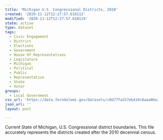 ```yaml
---
title: 'Michigan U.S. Congressional Districts, 2010'
created: '2020-11-12T12:27:57.610113'
modified: '2020-11-12T12:27:57.610119'
state: active
type: dataset
tags:
  - Civic Engagement
  - District
  - Elections
  - Government
  - House Of Representatives
  - Legislature
  - Michigan
  - Political
  - Public
  - Representative
  - State
  - Voter
groups:
  - Local Government
csv_url: 'https://data.ferndalemi.gov/datasets/c0d77fa257eb410c8aaa0be2d4917d51_0.csv'
json_url: ''
layout: post

---
```

Current State of Michigan, U.S. Congressional district boundaries.  This file accurately represents the districts created after the 2010 decennial census.
